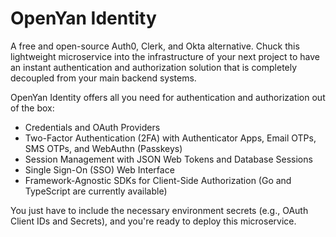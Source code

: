 # OpenYan Identity

A free and open-source Auth0, Clerk, and Okta alternative. Chuck this lightweight microservice into the infrastructure of your next project to have an instant authentication and authorization solution that is completely decoupled from your main backend systems.

OpenYan Identity offers all you need for authentication and authorization out of the box:

- Credentials and OAuth Providers
- Two-Factor Authentication (2FA) with Authenticator Apps, Email OTPs, SMS OTPs, and WebAuthn (Passkeys)
- Session Management with JSON Web Tokens and Database Sessions
- Single Sign-On (SSO) Web Interface
- Framework-Agnostic SDKs for Client-Side Authorization (Go and TypeScript are currently available)

You just have to include the necessary environment secrets (e.g., OAuth Client IDs and Secrets), and you're ready to deploy this microservice.
